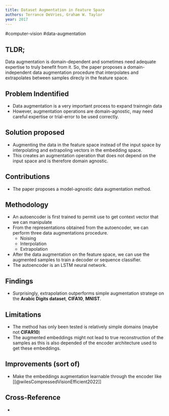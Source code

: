 ```yaml
---
title: Dataset Augmentation in Feature Space
authors: Terrance DeVries, Graham W. Taylor
year: 2017
---
```


#computer-vision #data-augmentation 

## TLDR;
Data augmentation is domain-dependent and sometimes need adequate expertise to truly benefit from it. So, the paper proposes a domain-independent data augmentation procedure that interpolates and extrapolates between samples direcly in the feature space.

## Problem Indentified
- Data augmentation is a very important process to expand trainngin data
- However, augmentation operations are domain-agnostic, may need careful expertise or trial-error to be used correctly.

## Solution proposed 
- Augmenting the data in the feature space instead of the input space by interpolating and extrapoling vectors in the embedding space.
- This creates an augmentation operation that does not depend on the input space and is therefore domain agnostic.

## Contributions
- The paper proposes a model-agnostic data augmentation method.

## Methodology
- An autoencoder is first trained to permit use to get context vector that we can manipulate
- From the representations obtained from the autoencoder, we can perform three data augmentations procedure.
	- Noising
	- Interpolation
	- Extrapolation
- After the data augmentation on the feature space, we can use the augmented samples to train a decoder or sequence classifier.
- The autoencoder is an LSTM neural network.

## Findings
- Surprisingly, extrapolation outperforms simple augmentation stratege on the **Arabic Digits dataset**, **CIFA10**, **MNIST**.

## Limitations
- The method has only been tested is relatively simple domains (maybe not **CIFAR10**)
- The augmented embeddings might not lead to true reconstruction of the samples as this is also depended of the encoder architecture used to get these embeddings.

## Improvements (sort of)
- Make the embeddings augmentation learnable through the encoder like [[@wilesCompressedVisionEfficient2022]]

## Cross-Reference
- 
